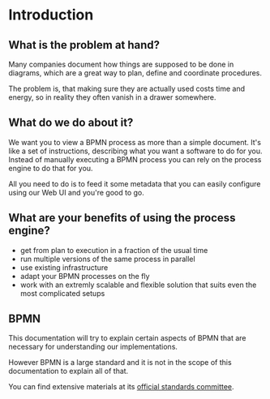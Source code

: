 # Introduction

## What is the problem at hand?

Many companies document how things are supposed to be done in diagrams, which are a great way to plan, define and coordinate procedures.

The problem is, that making sure they are actually used costs time and energy,
so in reality they often vanish in a drawer somewhere.

## What do we do about it?

We want you to view a BPMN process as more than a simple document. It's like a set of instructions, describing what you want a software to do for you. Instead of manually executing a BPMN process you can rely on the process engine to do that for you.

All you need to do is to feed it some metadata that you can easily configure using our Web UI and you're good to go.

## What are your benefits of using the process engine?

* get from plan to execution in a fraction of the usual time
* run multiple versions of the same process in parallel
* use existing infrastructure
* adapt your BPMN processes on the fly
* work with an extremly scalable and flexible solution that suits even the most complicated setups

## BPMN

This documentation will try to explain certain aspects of BPMN that are necessary for understanding our implementations.

However BPMN is a large standard and it is not in the scope of this documentation to explain all of that.

You can find extensive materials at its [official standards committee](http://www.bpmn.org/).